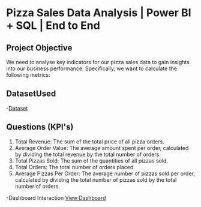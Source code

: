 # Pizza Sales Data Analysis | Power BI + SQL | End to End
## Project Objective
We need to analyse key indicators for our pizza sales data to gain insights into our business performance. Specifically, we want to calculate the following metrics:
## DatasetUsed
-<a href="https://github.com/reddemhari055/Data-Analysis-Dashboard/blob/main/pizza_sales_excel_file.xlsx">Dataset</a>

## Questions (KPI's)
1.	Total Revenue: The sum of the total price of all pizza orders.
2.	Average Order Value: The average amount spent per order, calculated by dividing the total revenue by the total number of orders.
3.	Total Pizzas Sold: The sum of the quantities of all pizzas sold.
4.	Total Orders: The total number of orders placed.
5.	Average Pizzas Per Order: The average number of pizzas sold per order, calculated by dividing the total number of pizzas sold by the total number of orders.

-Dashboard Interaction <a href="https://github.com/reddemhari055/Data-Analysis-Dashboard/blob/main/Home%20Page%20Desktop%20View.png ">View Dashboard</a>

